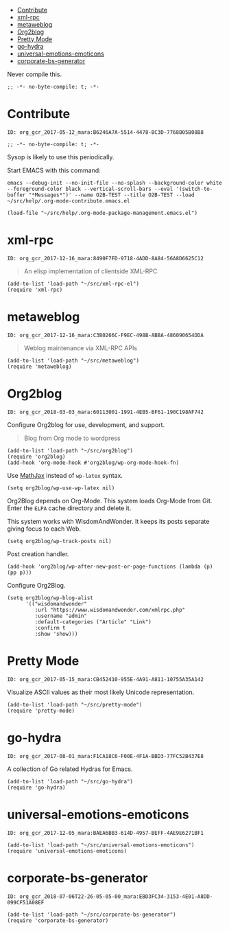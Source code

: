 - [Contribute](#orgcd4e9c4)
- [xml-rpc](#orgfaae10d)
- [metaweblog](#orgd7c98be)
- [Org2blog](#orgee66932)
- [Pretty Mode](#orgf91e1d2)
- [go-hydra](#org206241a)
- [universal-emotions-emoticons](#orgc2fc997)
- [corporate-bs-generator](#orgcd31862)

Never compile this.

```emacs-lisp
;; -*- no-byte-compile: t; -*-
```


<a id="orgcd4e9c4"></a>

# Contribute

    ID: org_gcr_2017-05-12_mara:B6246A7A-5514-4478-BC3D-7768B05B08B8

```emacs-lisp
;; -*- no-byte-compile: t; -*-
```

Sysop is likely to use this periodically.

Start EMACS with this command:

    emacs --debug-init --no-init-file --no-splash --background-color white --foreground-color black --vertical-scroll-bars --eval '(switch-to-buffer "*Messages*")' --name O2B-TEST --title O2B-TEST --load ~/src/help/.org-mode-contribute.emacs.el

```emacs-lisp
(load-file "~/src/help/.org-mode-package-management.emacs.el")
```


<a id="orgfaae10d"></a>

# xml-rpc

    ID: org_gcr_2017-12-16_mara:8490F7FD-9718-4ADD-8A84-56A8D6625C12

> An elisp implementation of clientside XML-RPC

```emacs-lisp
(add-to-list 'load-path "~/src/xml-rpc-el")
(require 'xml-rpc)
```


<a id="orgd7c98be"></a>

# metaweblog

    ID: org_gcr_2017-12-16_mara:C3B0266C-F9EC-498B-ABBA-486090654DDA

> Weblog maintenance via XML-RPC APIs

```emacs-lisp
(add-to-list 'load-path "~/src/metaweblog")
(require 'metaweblog)
```


<a id="orgee66932"></a>

# Org2blog

    ID: org_gcr_2018-03-03_mara:60113001-1991-4EB5-BF61-190C198AF742

Configure Org2blog for use, development, and support.

> Blog from Org mode to wordpress

```emacs-lisp
(add-to-list 'load-path "~/src/org2blog")
(require 'org2blog)
(add-hook 'org-mode-hook #'org2blog/wp-org-mode-hook-fn)
```

Use [MathJax](https://www.mathjax.org/) instead of `wp-latex` syntax.

```emacs-lisp
(setq org2blog/wp-use-wp-latex nil)
```

Org2Blog depends on Org-Mode. This system loads Org-Mode from Git. Enter the `ELPA` cache directory and delete it.

This system works with WisdomAndWonder. It keeps its posts separate giving focus to each Web.

```emacs-lisp
(setq org2blog/wp-track-posts nil)
```

Post creation handler.

```emacs-lisp
(add-hook 'org2blog/wp-after-new-post-or-page-functions (lambda (p) (pp p)))
```

Configure Org2Blog.

```emacs-lisp
(setq org2blog/wp-blog-alist
      '(("wisdomandwonder"
         :url "https://www.wisdomandwonder.com/xmlrpc.php"
         :username "admin"
         :default-categories ("Article" "Link")
         :confirm t
         :show 'show)))
```


<a id="orgf91e1d2"></a>

# Pretty Mode

    ID: org_gcr_2017-05-15_mara:CB452410-955E-4A91-A811-10755A35A142

Visualize ASCII values as their most likely Unicode representation.

```emacs-lisp
(add-to-list 'load-path "~/src/pretty-mode")
(require 'pretty-mode)
```


<a id="org206241a"></a>

# go-hydra

    ID: org_gcr_2017-08-01_mara:F1CA18C6-F00E-4F1A-BBD3-77FC52B437E8

A collection of Go related Hydras for Emacs.

```emacs-lisp
(add-to-list 'load-path "~/src/go-hydra")
(require 'go-hydra)
```


<a id="orgc2fc997"></a>

# universal-emotions-emoticons

    ID: org_gcr_2017-12-05_mara:BAEA6BB3-614D-4957-BEFF-4AE9E6271BF1

```emacs-lisp
(add-to-list 'load-path "~/src/universal-emotions-emoticons")
(require 'universal-emotions-emoticons)
```


<a id="orgcd31862"></a>

# corporate-bs-generator

    ID: org_gcr_2018-07-06T22-26-05-05-00_mara:EBD3FC34-3153-4E01-A8DD-099CF51A08EF

```emacs-lisp
(add-to-list 'load-path "~/src/corporate-bs-generator")
(require 'corporate-bs-generator)
```
